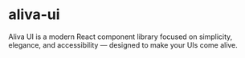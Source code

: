 # aliva-ui
Aliva UI is a modern React component library focused on simplicity, elegance, and accessibility — designed to make your UIs come alive.
